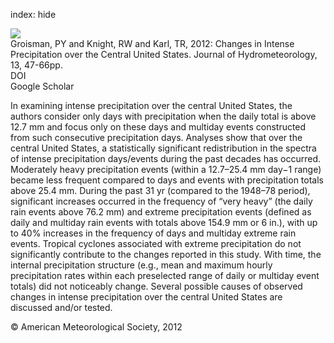 index: hide

<div class="Citation">
    <div class="Citation-thumb CitationThumb-linked"  data-href="https://doi.org/10.1175/jhm-d-11-039.1">
      <img src="https://static.claimspace.cloud/climate-study-static/refs/thumbs/2/Groisman_et_al_2012-thumb.png" />
    </div>

  <div class="Citation-body">
    <div class="Citation-text">Groisman, PY and Knight, RW and Karl, TR, 2012: Changes in Intense Precipitation over the Central United States. <span class="Article-journal">Journal of Hydrometeorology, </span><span class="Article-volume">13, </span>47-66pp.</div>
    <div class="Citation-links">
      <div class="CitationLink" data-href="https://doi.org/10.1175/jhm-d-11-039.1">
        <div class="CitationLink-icon CitationLink-Doi"></div>
        <div class="CitationLink-text">DOI</div>
      </div>
      <div class="CitationLink" data-href="https://scholar.google.com/scholar?q=10.1175/jhm-d-11-039.1">
        <div class="CitationLink-icon CitationLink-Scholar"></div>
        <div class="CitationLink-text">Google Scholar</div>
      </div>
    </div>
  </div>
</div>

In examining intense precipitation over the central United States, the authors consider only days with precipitation when the daily total is above 12.7 mm and focus only on these days and multiday events constructed from such consecutive precipitation days. Analyses show that over the central United States, a statistically significant redistribution in the spectra of intense precipitation days/events during the past decades has occurred. Moderately heavy precipitation events (within a 12.7–25.4 mm day−1 range) became less frequent compared to days and events with precipitation totals above 25.4 mm. During the past 31 yr (compared to the 1948–78 period), significant increases occurred in the frequency of “very heavy” (the daily rain events above 76.2 mm) and extreme precipitation events (defined as daily and multiday rain events with totals above 154.9 mm or 6 in.), with up to 40% increases in the frequency of days and multiday extreme rain events. Tropical cyclones associated with extreme precipitation do not significantly contribute to the changes reported in this study. With time, the internal precipitation structure (e.g., mean and maximum hourly precipitation rates within each preselected range of daily or multiday event totals) did not noticeably change. Several possible causes of observed changes in intense precipitation over the central United States are discussed and/or tested.

<div class="Citation-copy">
&copy; American Meteorological Society, 2012
</div>